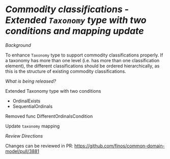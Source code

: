 # _Commodity classifications - Extended `Taxonomy` type with two conditions and mapping update_

_Background_

To enhance `Taxonomy` type to support commodity classifications properly. If a taxonomy has more than one level (i.e. has more than one classification element), the different classifications should be ordered hierarchically, as this is the structure of existing commodity classifications.

_What is being released?_

Extended Taxonomy type with two conditions

- OrdinalExists
- SequentialOrdinals

Removed func DifferentOrdinalsCondition 

Update `taxonomy` mapping

_Review Directions_

Changes can be reviewed in PR: https://github.com/finos/common-domain-model/pull/3881
